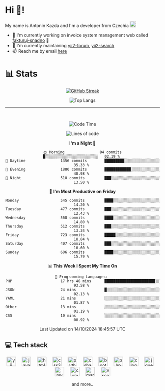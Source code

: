 # Hi 👋!
My name is Antonin Kazda and I'm a developer from Czechia <img src="https://openmoji.org/data/color/svg/1F1E8-1F1FF.svg" width="20px" alt="Czech flag">

- 🔨 I'm currently working on invoice system management web called [fakturuj-snadno](https://fakturuj-snadno.cz) 📑
- 🧰 I'm currently maintaining [yii2-forum](https://github.com/2rats/yii2-forum), [yii2-search](https://github.com/kazda01/yii2-search)
- 📫 Reach me by email [here](mailto:antoninkazda@seznam.cz)

# 📊 Stats

<div align="center">
  
  [![GitHub Streak](https://streak-stats.demolab.com/?user=kazda01&theme=dark)](https://git.io/streak-stats)
  
  ![Top Langs](https://github-readme-stats-seven-lime-78.vercel.app/api/top-langs/?username=kazda01&layout=compact&theme=dark&hide=Shell,Batchfile,Awk,HTML,Swig,c%2B%2B,Lua)
  
</div>

---

<br>

<div align="center">
  
<!--START_SECTION:waka-->
![Code Time](http://img.shields.io/badge/Code%20Time-676%20hrs%2043%20mins-blue)

![Lines of code](https://img.shields.io/badge/From%20Hello%20World%20I%27ve%20Written-1.5%20million%20lines%20of%20code-blue)

**I'm a Night 🦉** 

```text
🌞 Morning                84 commits          █░░░░░░░░░░░░░░░░░░░░░░░░   02.19 % 
🌆 Daytime                1356 commits        █████████░░░░░░░░░░░░░░░░   35.33 % 
🌃 Evening                1880 commits        ████████████░░░░░░░░░░░░░   48.98 % 
🌙 Night                  518 commits         ███░░░░░░░░░░░░░░░░░░░░░░   13.50 % 
```
📅 **I'm Most Productive on Friday** 

```text
Monday                   545 commits         ████░░░░░░░░░░░░░░░░░░░░░   14.20 % 
Tuesday                  477 commits         ███░░░░░░░░░░░░░░░░░░░░░░   12.43 % 
Wednesday                568 commits         ████░░░░░░░░░░░░░░░░░░░░░   14.80 % 
Thursday                 512 commits         ███░░░░░░░░░░░░░░░░░░░░░░   13.34 % 
Friday                   723 commits         █████░░░░░░░░░░░░░░░░░░░░   18.84 % 
Saturday                 407 commits         ███░░░░░░░░░░░░░░░░░░░░░░   10.60 % 
Sunday                   606 commits         ████░░░░░░░░░░░░░░░░░░░░░   15.79 % 
```


📊 **This Week I Spent My Time On** 

```text
💬 Programming Languages: 
PHP                      17 hrs 46 mins      ███████████████████████░░   93.58 % 
JSON                     24 mins             █░░░░░░░░░░░░░░░░░░░░░░░░   02.13 % 
YAML                     21 mins             ░░░░░░░░░░░░░░░░░░░░░░░░░   01.87 % 
Other                    13 mins             ░░░░░░░░░░░░░░░░░░░░░░░░░   01.19 % 
CSS                      10 mins             ░░░░░░░░░░░░░░░░░░░░░░░░░   00.92 % 
```


 Last Updated on 14/10/2024 18:45:57 UTC
<!--END_SECTION:waka-->

</div>

## 💻 Tech stack
<div align="center">
  <img src="https://cdn.jsdelivr.net/gh/devicons/devicon/icons/yii/yii-original.svg" height="30" alt="yii logo"  />
  <img width="12" />
  <img src="https://cdn.jsdelivr.net/gh/devicons/devicon/icons/javascript/javascript-original.svg" height="30" alt="javascript logo"  />
  <img width="12" />
  <img src="https://cdn.jsdelivr.net/gh/devicons/devicon/icons/html5/html5-original.svg" height="30" alt="html5 logo"  />
  <img width="12" />
  <img src="https://cdn.jsdelivr.net/gh/devicons/devicon/icons/css3/css3-original.svg" height="30" alt="css3 logo"  />
  <img width="12" />
  <img src="https://cdn.jsdelivr.net/gh/devicons/devicon/icons/python/python-original.svg" height="30" alt="python logo"  />
  <img width="12" />
  <img src="https://cdn.jsdelivr.net/gh/devicons/devicon/icons/csharp/csharp-original.svg" height="30" alt="csharp logo"  />
  <img width="12" />
  <img src="https://cdn.jsdelivr.net/gh/devicons/devicon/icons/bootstrap/bootstrap-original.svg" height="30" alt="bootstrap logo"  />
  <img width="12" />
  <img src="https://cdn.jsdelivr.net/gh/devicons/devicon/icons/php/php-original.svg" height="30" alt="php logo"  />
  <img width="12" />
  <img src="https://cdn.jsdelivr.net/gh/devicons/devicon/icons/c/c-original.svg" height="30" alt="c logo"  />
  <img width="12" />
  <img src="https://cdn.jsdelivr.net/gh/devicons/devicon/icons/jquery/jquery-original.svg" height="30" alt="jquery logo"  />
  <img width="12" />
  <img src="https://cdn.jsdelivr.net/gh/devicons/devicon/icons/mysql/mysql-original.svg" height="30" alt="mysql logo"  />
  <img width="12" />
  <img src="https://cdn.jsdelivr.net/gh/devicons/devicon/icons/composer/composer-original.svg" height="30" alt="composer logo"  />
  <img width="12" />
  <img src="https://cdn.jsdelivr.net/gh/devicons/devicon/icons/markdown/markdown-original.svg" height="30" alt="markdown logo"  />
  <img width="12" />
  <img src="https://cdn.jsdelivr.net/gh/devicons/devicon/icons/vscode/vscode-original.svg" height="30" alt="vscode logo"  />

  and more..
  
</div>
